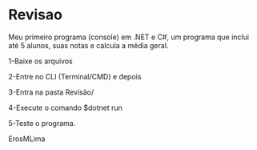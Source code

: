 # Revisao
Meu primeiro programa (console) em .NET e C#, um programa que inclui até 5 alunos, suas notas e calcula a média geral.

1-Baixe os arquivos

2-Entre no CLI (Terminal/CMD) e depois

3-Entra na pasta Revisão/

4-Execute o comando $dotnet run

5-Teste o programa.

ErosMLima
